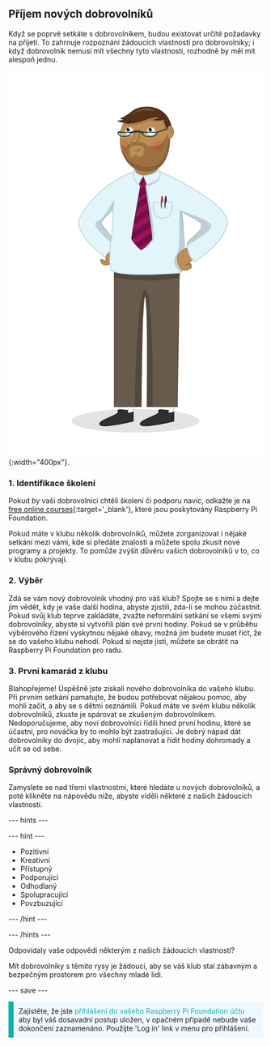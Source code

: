 ## Příjem nových dobrovolníků

Když se poprvé setkáte s dobrovolníkem, budou existovat určité požadavky na přijetí. To zahrnuje rozpoznání žádoucích vlastností pro dobrovolníky; i když dobrovolník nemusí mít všechny tyto vlastnosti, rozhodně by měl mít alespoň jednu.

![Dospělý dobrovolník.](images/10-Adult.png){:width="400px"}.
### 1. Identifikace školení

Pokud by vaši dobrovolníci chtěli školení či podporu navíc, odkažte je na [free online courses](https://www.futurelearn.com/partners/raspberry-pi){:target='_blank'}, které jsou poskytovány Raspberry Pi Foundation.

Pokud máte v klubu několik dobrovolníků, můžete zorganizovat i nějaké setkání mezi vámi, kde si předáte znalosti a můžete spolu zkusit nové programy a projekty. To pomůže zvýšit důvěru vašich dobrovolníků v to, co v klubu pokrývají.

### 2. Výběr

Zdá se vám nový dobrovolník vhodný pro váš klub? Spojte se s nimi a dejte jim vědět, kdy je vaše další hodina, abyste zjistili, zda-li se mohou zúčastnit. Pokud svůj klub teprve zakládáte, zvažte neformální setkání se všemi svými dobrovolníky, abyste si vytvořili plán své první hodiny.
Pokud se v průběhu výběrového řízení vyskytnou nějaké obavy, možná jim budete muset říct, že se do vašeho klubu nehodí. Pokud si nejste jisti, můžete se obrátit na Raspberry Pi Foundation pro radu.

### 3. První kamarád z klubu

Blahopřejeme! Úspěšně jste získali nového dobrovolníka do vašeho klubu. Při prvním setkání pamatujte, že budou potřebovat nějakou pomoc, aby mohli začít, a aby se s dětmi seznámili. Pokud máte ve svém klubu několik dobrovolníků, zkuste je spárovat se zkušeným dobrovolníkem. Nedoporučujeme, aby noví dobrovolníci řídili hned první hodinu, které se účastní, pro nováčka by to mohlo být zastrašující. Je dobrý nápad dát dobrovolníky do dvojic, aby mohli naplánovat a řídit hodiny dohromady a učit se od sebe.

### Správný dobrovolník

Zamyslete se nad třemi vlastnostmi, které hledáte u nových dobrovolníků, a poté klikněte na nápovědu níže, abyste viděli některé z našich žádoucích vlastností.

--- hints ---

--- hint ---

* Pozitivní
* Kreativní
* Přístupný
* Podporující
* Odhodlaný
* Spolupracující
* Povzbuzující

--- /hint ---

--- /hints ---

Odpovídaly vaše odpovědi některým z našich žádoucích vlastností?

Mít dobrovolníky s těmito rysy je žádoucí, aby se váš klub stal zábavným a bezpečným prostorem pro všechny mladé lidi.

--- save ---

<p style="border-left: solid; border-width:10px; border-color: #0faeb0; background-color: aliceblue; padding: 10px;">
Zajistěte, že jste <span style="color: #0faeb0">přihlášeni do vašeho Raspberry Pi Foundation účtu</span> aby byl váš dosavadní postup uložen, v opačném případě nebude vaše dokončení zaznamenáno. Použijte 'Log in' link v menu pro přihlášení.
</p>
